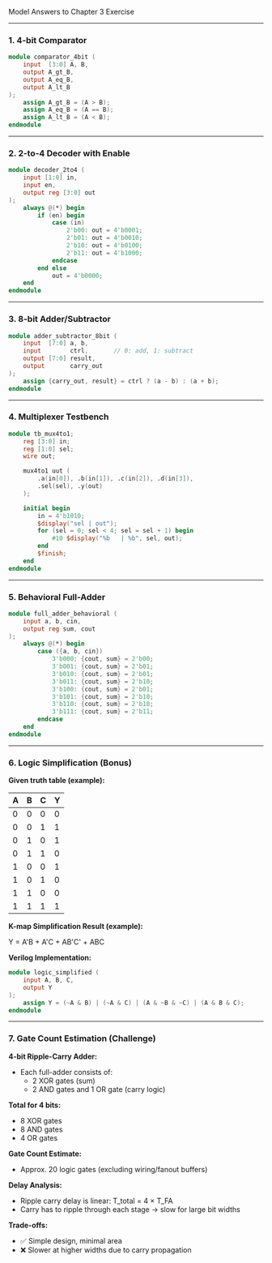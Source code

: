 Model Answers to Chapter 3 Exercise

---

### 1. **4-bit Comparator**

```verilog
module comparator_4bit (
    input  [3:0] A, B,
    output A_gt_B,
    output A_eq_B,
    output A_lt_B
);
    assign A_gt_B = (A > B);
    assign A_eq_B = (A == B);
    assign A_lt_B = (A < B);
endmodule
```

---

### 2. **2-to-4 Decoder with Enable**

```verilog
module decoder_2to4 (
    input [1:0] in,
    input en,
    output reg [3:0] out
);
    always @(*) begin
        if (en) begin
            case (in)
                2'b00: out = 4'b0001;
                2'b01: out = 4'b0010;
                2'b10: out = 4'b0100;
                2'b11: out = 4'b1000;
            endcase
        end else
            out = 4'b0000;
    end
endmodule
```

---

### 3. **8-bit Adder/Subtractor**

```verilog
module adder_subtractor_8bit (
    input  [7:0] a, b,
    input        ctrl,       // 0: add, 1: subtract
    output [7:0] result,
    output       carry_out
);
    assign {carry_out, result} = ctrl ? (a - b) : (a + b);
endmodule
```

---

### 4. **Multiplexer Testbench**

```verilog
module tb_mux4to1;
    reg [3:0] in;
    reg [1:0] sel;
    wire out;

    mux4to1 uut (
        .a(in[0]), .b(in[1]), .c(in[2]), .d(in[3]),
        .sel(sel), .y(out)
    );

    initial begin
        in = 4'b1010;
        $display("sel | out");
        for (sel = 0; sel < 4; sel = sel + 1) begin
            #10 $display("%b   | %b", sel, out);
        end
        $finish;
    end
endmodule
```

---

### 5. **Behavioral Full-Adder**

```verilog
module full_adder_behavioral (
    input a, b, cin,
    output reg sum, cout
);
    always @(*) begin
        case ({a, b, cin})
            3'b000: {cout, sum} = 2'b00;
            3'b001: {cout, sum} = 2'b01;
            3'b010: {cout, sum} = 2'b01;
            3'b011: {cout, sum} = 2'b10;
            3'b100: {cout, sum} = 2'b01;
            3'b101: {cout, sum} = 2'b10;
            3'b110: {cout, sum} = 2'b10;
            3'b111: {cout, sum} = 2'b11;
        endcase
    end
endmodule
```

---

### 6. **Logic Simplification (Bonus)**

**Given truth table (example):**

| A | B | C | Y |
|---|---|---|---|
| 0 | 0 | 0 | 0 |
| 0 | 0 | 1 | 1 |
| 0 | 1 | 0 | 1 |
| 0 | 1 | 1 | 0 |
| 1 | 0 | 0 | 1 |
| 1 | 0 | 1 | 0 |
| 1 | 1 | 0 | 0 |
| 1 | 1 | 1 | 1 |

**K-map Simplification Result (example):**

Y = A'B + A'C + AB'C' + ABC

**Verilog Implementation:**

```verilog
module logic_simplified (
    input A, B, C,
    output Y
);
    assign Y = (~A & B) | (~A & C) | (A & ~B & ~C) | (A & B & C);
endmodule
```

---

### 7. **Gate Count Estimation (Challenge)**

**4-bit Ripple-Carry Adder:**
- Each full-adder consists of:
  - 2 XOR gates (sum)
  - 2 AND gates and 1 OR gate (carry logic)

**Total for 4 bits:**
- 8 XOR gates
- 8 AND gates
- 4 OR gates

**Gate Count Estimate:**
- Approx. 20 logic gates (excluding wiring/fanout buffers)

**Delay Analysis:**
- Ripple carry delay is linear: T_total = 4 × T_FA
- Carry has to ripple through each stage → slow for large bit widths

**Trade-offs:**
- ✅ Simple design, minimal area
- ❌ Slower at higher widths due to carry propagation
